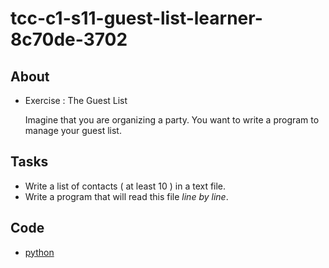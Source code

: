 # tcc-c1-s11-guest-list-learner-8c70de-3702

## About
* Exercise : The Guest List

  Imagine that you are organizing a party. You want to write a program to manage your guest list.
## Tasks
* Write a list of contacts ( at least 10 ) in a text file. 
* Write a program that will read this file _line by line_.
## Code
* [python](./src/guest_list.py)